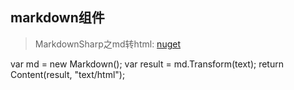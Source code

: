 ## markdown组件

> MarkdownSharp之md转html: [nuget](https://www.nuget.org/packages/MarkdownSharp/)


var md = new Markdown();
var result = md.Transform(text);
return Content(result, "text/html");